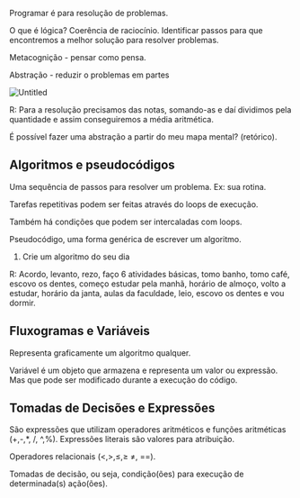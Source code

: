 Programar é para resolução de problemas.

O que é lógica? Coerência de raciocínio. Identificar passos para que encontremos a melhor solução para resolver problemas.

Metacognição - pensar como pensa.

Abstração - reduzir o problemas em partes

![Untitled](https://s3-us-west-2.amazonaws.com/secure.notion-static.com/59c6632b-455d-4211-b925-10b56ec2c8b3/Untitled.png)

R: Para a resolução precisamos das notas, somando-as e daí dividimos pela quantidade e assim conseguiremos a média aritmética.

É possível fazer uma abstração a partir do meu mapa mental? (retórico).

## Algoritmos e pseudocódigos

Uma sequência de passos para resolver um problema. Ex: sua rotina.

Tarefas repetitivas podem ser feitas através do loops de execução.

Também há condições que podem ser intercaladas com loops.

Pseudocódigo, uma forma genérica de escrever um algoritmo.

1. Crie um algoritmo do seu dia

R: Acordo, levanto, rezo, faço 6 atividades básicas, tomo banho, tomo café, escovo os dentes, começo estudar pela manhã, horário de almoço, volto a estudar, horário da janta, aulas da faculdade, leio, escovo os dentes e vou dormir.

## Fluxogramas e Variáveis

Representa graficamente um algoritmo qualquer.

Variável é um objeto que armazena e representa um valor ou expressão. Mas que pode ser modificado durante a execução do código.

## Tomadas de Decisões e Expressões

São expressões que utilizam operadores aritméticos e funções aritméticas (+,-,*, /, ^,%). Expressões literais são valores para atribuição.

Operadores relacionais (<,>,≤,≥ ≠, ==).

Tomadas de decisão, ou seja, condição(ões) para execução de determinada(s) ação(ões).